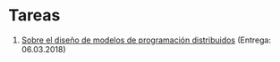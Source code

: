# Tareas

1. [Sobre el diseño de modelos de programación
   distribuidos](./1/README.md) (Entrega: 06.03.2018)
